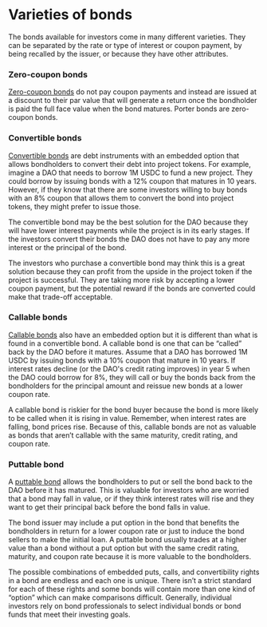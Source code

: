# Varieties of bonds

The bonds available for investors come in many different varieties. They can be separated by the rate or type of interest or coupon payment, by being recalled by the issuer, or because they have other attributes.

### Zero-coupon bonds <a href="#mntl-sc-block_1-0-51" id="mntl-sc-block_1-0-51"></a>

[Zero-coupon bonds](https://www.investopedia.com/terms/z/zero-couponbond.asp) do not pay coupon payments and instead are issued at a discount to their par value that will generate a return once the bondholder is paid the full face value when the bond matures. Porter bonds are zero-coupon bonds.

### Convertible bonds <a href="#mntl-sc-block_1-0-54" id="mntl-sc-block_1-0-54"></a>

[Convertible bonds](https://www.investopedia.com/terms/c/convertiblebond.asp) are debt instruments with an embedded option that allows bondholders to convert their debt into project tokens. For example, imagine a DAO that needs to borrow 1M USDC to fund a new project. They could borrow by issuing bonds with a 12% coupon that matures in 10 years. However, if they know that there are some investors willing to buy bonds with an 8% coupon that allows them to convert the bond into project tokens, they might prefer to issue those.

The convertible bond may be the best solution for the DAO because they will have lower interest payments while the project is in its early stages. If the investors convert their bonds the DAO does not have to pay any more interest or the principal of the bond.

The investors who purchase a convertible bond may think this is a great solution because they can profit from the upside in the project token if the project is successful. They are taking more risk by accepting a lower coupon payment, but the potential reward if the bonds are converted could make that trade-off acceptable.

### Callable bonds <a href="#mntl-sc-block_1-0-61" id="mntl-sc-block_1-0-61"></a>

[Callable bonds](https://www.investopedia.com/terms/c/callablebond.asp) also have an embedded option but it is different than what is found in a convertible bond. A callable bond is one that can be “called” back by the DAO before it matures. Assume that a DAO has borrowed 1M USDC by issuing bonds with a 10% coupon that mature in 10 years. If interest rates decline (or the DAO's credit rating improves) in year 5 when the DAO could borrow for 8%, they will call or buy the bonds back from the bondholders for the principal amount and reissue new bonds at a lower coupon rate.

A callable bond is riskier for the bond buyer because the bond is more likely to be called when it is rising in value. Remember, when interest rates are falling, bond prices rise. Because of this, callable bonds are not as valuable as bonds that aren’t callable with the same maturity, credit rating, and coupon rate.

### Puttable bond <a href="#mntl-sc-block_1-0-66" id="mntl-sc-block_1-0-66"></a>

A [puttable bond](https://www.investopedia.com/terms/p/putbond.asp) allows the bondholders to put or sell the bond back to the DAO before it has matured. This is valuable for investors who are worried that a bond may fall in value, or if they think interest rates will rise and they want to get their principal back before the bond falls in value.

The bond issuer may include a put option in the bond that benefits the bondholders in return for a lower coupon rate or just to induce the bond sellers to make the initial loan. A puttable bond usually trades at a higher value than a bond without a put option but with the same credit rating, maturity, and coupon rate because it is more valuable to the bondholders.

The possible combinations of embedded puts, calls, and convertibility rights in a bond are endless and each one is unique. There isn’t a strict standard for each of these rights and some bonds will contain more than one kind of “option” which can make comparisons difficult. Generally, individual investors rely on bond professionals to select individual bonds or bond funds that meet their investing goals.
